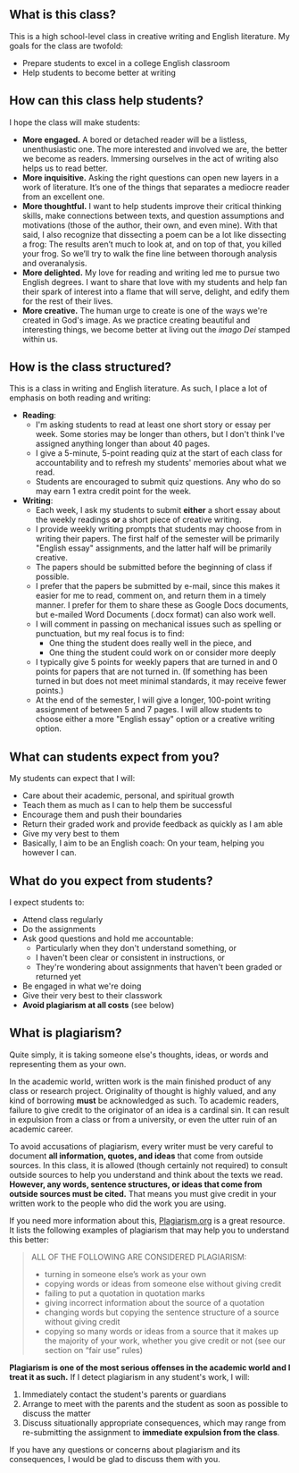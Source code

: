## What is this class?
This is a high school-level class in creative writing and English literature. My goals for the class are twofold:
- Prepare students to excel in a college English classroom
- Help students to become better at writing

## How can this class help students?
I hope the class will make students:
- **More engaged.** A bored or detached reader will be a listless, unenthusiastic one. The more interested and involved we are, the better we become as readers. Immersing ourselves in the act of writing also helps us to read better.
- **More inquisitive.** Asking the right questions can open new layers in a work of literature. It’s one of the things that separates a mediocre reader from an excellent one.
- **More thoughtful.** I want to help students improve their critical thinking skills, make connections between texts, and question assumptions and motivations (those of the author, their own, and even mine). With that said, I also recognize that dissecting a poem can be a lot like dissecting a frog: The results aren’t much to look at, and on top of that, you killed your frog. So we’ll try to walk the fine line between thorough analysis and overanalysis.
- **More delighted.** My love for reading and writing led me to pursue two English degrees. I want to share that love with my students and help fan their spark of interest into a flame that will serve, delight, and edify them for the rest of their lives.
- **More creative.** The human urge to create is one of the ways we're created in God's image. As we practice creating beautiful and interesting things, we become better at living out the *imago Dei* stamped within us.

## How is the class structured?
This is a class in writing and English literature. As such, I place a lot of emphasis on both reading and writing:
- **Reading**: 
  - I'm asking students to read at least one short story or essay per week. Some stories may be longer than others, but I don't think I've assigned anything longer than about 40 pages. 
  - I give a 5-minute, 5-point reading quiz at the start of each class for accountability and to refresh my students' memories about what we read.
  - Students are encouraged to submit quiz questions. Any who do so may earn 1 extra credit point for the week.
- **Writing**:
  - Each week, I ask my students to submit **either** a short essay about the weekly readings **or** a short piece of creative writing.
  - I provide weekly writing prompts that students may choose from in writing their papers. The first half of the semester will be primarily "English essay" assignments, and the latter half will be primarily creative.
  - The papers should be submitted before the beginning of class if possible.
  - I prefer that the papers be submitted by e-mail, since this makes it easier for me to read, comment on, and return them in a timely manner. I prefer for them to share these as Google Docs documents, but e-mailed Word Documents (.docx format) can also work well.
  - I will comment in passing on mechanical issues such as spelling or punctuation, but my real focus is to find:
    - One thing the student does really well in the piece, and
    - One thing the student could work on or consider more deeply
  - I typically give 5 points for weekly papers that are turned in and 0 points for papers that are not turned in. (If something has been turned in but does not meet minimal standards, it may receive fewer points.)
  - At the end of the semester, I will give a longer, 100-point writing assignment of between 5 and 7 pages. I will allow students to choose either a more "English essay" option or a creative writing option.

## What can students expect from you?
My students can expect that I will:
- Care about their academic, personal, and spiritual growth
- Teach them as much as I can to help them be successful
- Encourage them and push their boundaries
- Return their graded work and provide feedback as quickly as I am able
- Give my very best to them
- Basically, I aim to be an English coach: On your team, helping you however I can.

## What do you expect from students?
I expect students to:
- Attend class regularly
- Do the assignments
- Ask good questions and hold me accountable:
  - Particularly when they don't understand something, or
  - I haven't been clear or consistent in instructions, or
  - They're wondering about assignments that haven't been graded or returned yet
- Be engaged in what we're doing
- Give their very best to their classwork
- **Avoid plagiarism at all costs** (see below)

## What is plagiarism?
Quite simply, it is taking someone else's thoughts, ideas, or words and representing them as your own. 

In the academic world, written work is the main finished product of any class or research project. Originality of thought is highly valued, and any kind of borrowing **must** be acknowledged as such. To academic readers, failure to give credit to the originator of an idea is a cardinal sin. It can result in expulsion from a class or from a university, or even the utter ruin of an academic career.

To avoid accusations of plagiarism, every writer must be very careful to document **all information, quotes, and ideas** that come from outside sources. In this class, it is allowed (though certainly not required) to consult outside sources to help you understand and think about the texts we read. **However, any words, sentence structures, or ideas that come from outside sources must be cited.** That means you must give credit in your written work to the people who did the work you are using.

If you need more information about this, [Plagiarism.org](https://www.plagiarism.org/) is a great resource. It lists the following examples of plagiarism that may help you to understand this better:
>ALL OF THE FOLLOWING ARE CONSIDERED PLAGIARISM:
><ul><li>turning in someone else’s work as your own
><li>copying words or ideas from someone else without giving credit
><li>failing to put a quotation in quotation marks
><li>giving incorrect information about the source of a quotation
><li>changing words but copying the sentence structure of a source without giving credit
><li>copying so many words or ideas from a source that it makes up the majority of your work, whether you give credit or not (see our section on “fair use” rules)</ul>

**Plagiarism is one of the most serious offenses in the academic world and I treat it as such.** If I detect plagiarism in any student's work, I will:
1. Immediately contact the student's parents or guardians
2. Arrange to meet with the parents and the student as soon as possible to discuss the matter
3. Discuss situationally appropriate consequences, which may range from re-submitting the assignment to **immediate expulsion from the class**.

If you have any questions or concerns about plagiarism and its consequences, I would be glad to discuss them with you.
